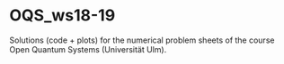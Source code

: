 # OQS_ws18-19
Solutions (code + plots) for the numerical problem sheets of the course Open Quantum Systems (Universität Ulm).
